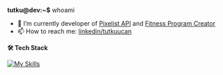 **tutku@dev:~$** whoami
- 🔭 I’m currently developer of [Pixelist API](https://github.com/tutkuofnight/pixelist-api) and [Fitness Program Creator](https://github.com/tutkuofnight/fitness-program-creator)
- 📫 How to reach me: [linkedin/tutkuucan](https://www.linkedin.com/in/tutkuucan/)

**🛠 Tech Stack**

[![My Skills](https://skillicons.dev/icons?i=js,html,css,sass,react,vue,nodejs,express,nuxtjs,mongodb,pug)](https://skillicons.dev)
